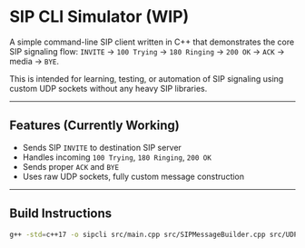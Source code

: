 # SIP CLI Simulator (WIP)

A simple command-line SIP client written in C++ that demonstrates the core SIP signaling flow:
`INVITE` → `100 Trying` → `180 Ringing` → `200 OK` → `ACK` → media → `BYE`.

This is intended for learning, testing, or automation of SIP signaling using custom UDP sockets without any heavy SIP libraries.

---

## Features (Currently Working)

- Sends SIP `INVITE` to destination SIP server
- Handles incoming `100 Trying`, `180 Ringing`, `200 OK`
- Sends proper `ACK` and `BYE`
- Uses raw UDP sockets, fully custom message construction

---

## Build Instructions

```bash
g++ -std=c++17 -o sipcli src/main.cpp src/SIPMessageBuilder.cpp src/UDPSocket.cpp src/ConfigLoader.cpp


